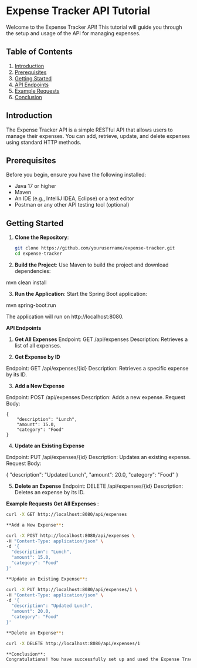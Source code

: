 # Expense Tracker API Tutorial

Welcome to the Expense Tracker API! This tutorial will guide you through the setup and usage of the API for managing expenses.

## Table of Contents

1. [Introduction](#introduction)
2. [Prerequisites](#prerequisites)
3. [Getting Started](#getting-started)
4. [API Endpoints](#api-endpoints)
5. [Example Requests](#example-requests)
6. [Conclusion](#conclusion)

## Introduction

The Expense Tracker API is a simple RESTful API that allows users to manage their expenses. You can add, retrieve, update, and delete expenses using standard HTTP methods.

## Prerequisites

Before you begin, ensure you have the following installed:

- Java 17 or higher
- Maven
- An IDE (e.g., IntelliJ IDEA, Eclipse) or a text editor
- Postman or any other API testing tool (optional)

## Getting Started

1. **Clone the Repository**:

   ```bash
   git clone https://github.com/yourusername/expense-tracker.git
   cd expense-tracker

2. **Build the Project**:
Use Maven to build the project and download dependencies:

mvn clean install

3. **Run the Application**:
Start the Spring Boot application:

mvn spring-boot:run

The application will run on http://localhost:8080.

**API Endpoints**

1. **Get All Expenses**
Endpoint: GET /api/expenses
Description: Retrieves a list of all expenses.

2. **Get Expense by ID**

Endpoint: GET /api/expenses/{id}
Description: Retrieves a specific expense by its ID.

3. **Add a New Expense**

Endpoint: POST /api/expenses
Description: Adds a new expense.
Request Body:
    
    
    {   
        "description": "Lunch",
        "amount": 15.0,
        "category": "Food"
    }
    
4. **Update an Existing Expense**

Endpoint: PUT /api/expenses/{id}
Description: Updates an existing expense.
Request Body:

{
    "description": "Updated Lunch",
    "amount": 20.0,
    "category": "Food"
}

5. **Delete an Expense**
Endpoint: DELETE /api/expenses/{id}
Description: Deletes an expense by its ID.

**Example Requests**
**Get All Expenses** : 

  ```bash
curl -X GET http://localhost:8080/api/expenses

**Add a New Expense**:

curl -X POST http://localhost:8080/api/expenses \
-H "Content-Type: application/json" \
-d '{
    "description": "Lunch",
    "amount": 15.0,
    "category": "Food"
}'

**Update an Existing Expense**:

curl -X PUT http://localhost:8080/api/expenses/1 \
-H "Content-Type: application/json" \
-d '{
    "description": "Updated Lunch",
    "amount": 20.0,
    "category": "Food"
}'

**Delete an Expense**:

curl -X DELETE http://localhost:8080/api/expenses/1

**Conclusion**:
Congratulations! You have successfully set up and used the Expense Tracker API to manage your expenses. For further development, consider exploring additional features or integrating it with a frontend application.
